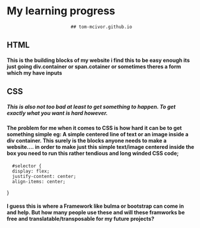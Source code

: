 

# My learning progress

                            ## tom-mcivor.github.io 

## HTML


#### This is the building blocks of my website i find this to be easy enough its just going div.container or span.cotainer or sometimes theres a form which my have inputs  





## CSS


##### This is also not too bad at least to get something to happen. To get exactly what you want is hard however. 

#### The problem for me when it comes to CSS is how hard it can be to get something simple eg: A simple centered line of text or an image inside a div container. This surely is the blocks anyone needs to make a website.... in order to make just this simple text/image centered inside the box you need to run this rather tendious and long winded CSS code;

      #selector { 
      display: flex;
      justify-content: center;
      align-items: center;
  }

#### I guess this is where a Framework like bulma or bootstrap can come in and help. But how many people use these and will these framworks be free and translatable/transposable for my future projects?



